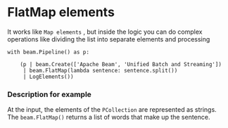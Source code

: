 <!--
Licensed under the Apache License, Version 2.0 (the "License");
you may not use this file except in compliance with the License.
You may obtain a copy of the License at
http://www.apache.org/licenses/LICENSE-2.0
Unless required by applicable law or agreed to in writing, software
distributed under the License is distributed on an "AS IS" BASIS,
WITHOUT WARRANTIES OR CONDITIONS OF ANY KIND, either express or implied.
See the License for the specific language governing permissions and
limitations under the License.
-->
# FlatMap elements

It works like `Map elements` , but inside the logic you can do complex operations like dividing the list into separate elements and processing

```
with beam.Pipeline() as p:

    (p | beam.Create(['Apache Beam', 'Unified Batch and Streaming'])
     | beam.FlatMap(lambda sentence: sentence.split())
     | LogElements())
```

### Description for example

At the input, the elements of the `PCollection` are represented as strings. The `beam.FlatMap()` returns a list of words that make up the sentence.